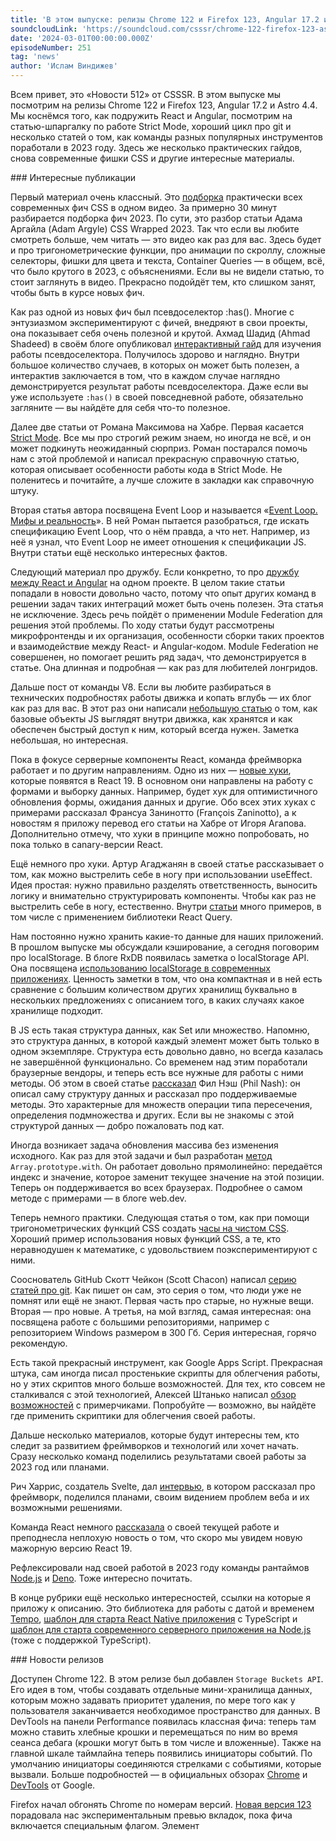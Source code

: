 ```yaml
---
title: 'В этом выпуске: релизы Chrome 122 и Firefox 123, Angular 17.2 и Astro 4.4. Дружба React и Angular, работа Strict Mode, цикл про git и итоги года команд рантаймов, введение в Google Apps Script и другие материалы.'
soundcloudLink: 'https://soundcloud.com/csssr/chrome-122-firefox-123-astro-44-strict-mode-2023-god-dlya-raznykh-instrumentov'
date: '2024-03-01T00:00:00.000Z'
episodeNumber: 251
tag: 'news'
author: 'Ислам Виндижев'
---
```


Всем привет, это «Новости 512» от CSSSR. В этом выпуске мы посмотрим на релизы Chrome 122 и Firefox 123, Angular 17.2 и Astro 4.4. Мы коснёмся того, как подружить React и Angular, посмотрим на статью-шпаргалку по работе Strict Mode, хороший цикл про git и несколько статей о том, как команды разных популярных инструментов поработали в 2023 году. Здесь же несколько практических гайдов, снова современные фишки CSS и другие интересные материалы.

<ParagraphWithImage imageName="laptopNews" >
  ### Интересные публикации

Первый материал очень классный. Это [подборка](https://youtu.be/TEMKKfQpY94?si=v8ixjBxiB6ndXoKD) практически всех современных фич CSS в одном видео. За примерно 30 минут разбирается подборка фич 2023. По сути, это разбор статьи Адама Аргайла (Adam Argyle) CSS Wrapped 2023. Так что если вы любите смотреть больше, чем читать — это видео как раз для вас. Здесь будет и про тригонометрические функции, про анимации по скроллу, сложные селекторы, фишки для цвета и текста, Container Queries — в общем, всё, что было крутого в 2023, с объяснениями. Если вы не видели статью, то стоит заглянуть в видео. Прекрасно подойдёт тем, кто слишком занят, чтобы быть в курсе новых фич.
</ParagraphWithImage>

Как раз одной из новых фич был псевдоселектор :has(). Многие с энтузиазмом экспериментируют с фичей, внедряют в свои проекты, она показывает себя очень полезной и крутой. Ахмад Шадид (Ahmad Shadeed) в своём блоге опубликовал [интерактивный гайд](https://ishadeed.com/article/css-has-guide) для изучения работы псевдоселектора. Получилось здорово и наглядно. Внутри большое количество случаев, в которых он может быть полезен, а интерактив заключается в том, что в каждом случае наглядно демонстрируется результат работы псевдоселектора. Даже если вы уже используете `:has()` в своей повседневной работе, обязательно загляните — вы найдёте для себя что-то полезное.

Далее две статьи от Романа Максимова на Хабре. Первая касается [Strict Mode](https://habr.com/ru/articles/791978/). Все мы про строгий режим знаем, но иногда не всё, и он может подкинуть неожиданный сюрприз. Роман постарался помочь нам с этой проблемой и написал прекрасную справочную статью, которая описывает особенности работы кода в Strict Mode. Не поленитесь и почитайте, а лучше сложите в закладки как справочную штуку.

Вторая статья автора посвящена Event Loop и называется «[Event Loop. Мифы и реальность](https://habr.com/ru/articles/789572/)». В ней Роман пытается разобраться, где искать спецификацию Event Loop, что о нём правда, а что нет. Например, из неё я узнал, что Event Loop не имеет отношения к спецификации JS. Внутри статьи ещё несколько интересных фактов.

Следующий материал про дружбу. Если конкретно, то про [дружбу между React и Angular](https://habr.com/ru/articles/794082/) на одном проекте. В целом такие статьи попадали в новости довольно часто, потому что опыт других команд в решении задач таких интеграций может быть очень полезен. Эта статья не исключение. Здесь речь пойдёт о применении Module Federation для решения этой проблемы. По ходу статьи будут рассмотрены микрофронтенды и их организация, особенности сборки таких проектов и взаимодействие между React- и Angular-кодом. Module Federation не совершенен, но помогает решить ряд задач, что демонстрируется в статье. Она длинная и подробная — как раз для любителей лонгридов.

Дальше пост от команды V8. Если вы любите разбираться в технических подробностях работы движка и копать вглубь — их блог как раз для вас. В этот раз они написали [небольшую статью](https://v8.dev/blog/static-roots) о том, как базовые объекты JS выглядят внутри движка, как хранятся и как обеспечен быстрый доступ к ним, который всегда нужен. Заметка небольшая, но интересная.

Пока в фокусе серверные компоненты React, команда фреймворка работает и по другим направлениям. Одно из них — [новые хуки](https://habr.com/ru/companies/timeweb/articles/793660/), которые появятся в React 19. В основном они направлены на работу с формами и выборку данных. Например, будет хук для оптимистичного обновления формы, ожидания данных и другие. Обо всех этих хуках с примерами рассказал Франсуа Занинотто (François Zaninotto), а к новостям я приложу перевод его статьи на Хабре от Игоря Агапова. Дополнительно отмечу, что хуки в принципе можно попробовать, но пока только в canary-версии React.

Ещё немного про хуки. Артур Агаджанян в своей статье рассказывает о том, как можно выстрелить себе в ногу при использовании useEffect. Идея простая: нужно правильно разделять ответственность, выносить логику и внимательно структурировать компоненты. Чтобы как раз не выстрелить себе в ногу, естественно. Внутри [статьи](https://habr.com/ru/articles/796143/) много примеров, в том числе с применением библиотеки React Query.

Нам постоянно нужно хранить какие-то данные для наших приложений. В прошлом выпуске мы обсуждали кэширование, а сегодня поговорим про localStorage. В блоге RxDB появилась заметка о localStorage API. Она посвящена [использованию localStorage в современных приложениях](https://rxdb.info/articles/localstorage.html). Ценность заметки в том, что она компактная и в ней есть сравнение с большим количеством других хранилищ буквально в нескольких предложениях с описанием того, в каких случаях какое хранилище подходит.

В JS есть такая структура данных, как Set или множество. Напомню, это структура данных, в которой каждый элемент может быть только в одном экземпляре. Структура есть довольно давно, но всегда казалась не завершённой функционально. Со временем над этим поработали браузерные вендоры, и теперь есть все нужные для работы с ними методы. Об этом в своей статье [рассказал](https://www.sonarsource.com/blog/union-intersection-difference-javascript-sets/) Фил Нэш (Phil Nash): он описал саму структуру данных и рассказал про поддерживаемые методы. Это характерные для множеств операции типа пересечения, определения подмножества и других. Если вы не знакомы с этой структурой данных — добро пожаловать под кат.

Иногда возникает задача обновления массива без изменения исходного. Как раз для этой задачи и был разработан [метод](https://web.dev/blog/array-with) `Array.prototype.with`. Он работает довольно прямолинейно: передаётся индекс и значение, которое заменит текущее значение на этой позиции. Теперь он поддерживается во всех браузерах. Подробнее о самом методе с примерами — в блоге web.dev.

Теперь немного практики. Следующая статья о том, как при помощи тригонометрических функций CSS создать [часы на чистом CSS](https://habr.com/ru/articles/796639/). Хороший пример использования новых функций CSS, а те, кто неравнодушен к математике, с удовольствием поэкспериментируют с ними.

Сооснователь GitHub Скотт Чейкон (Scott Chacon) написал [серию статей про git](https://blog.gitbutler.com/git-tips-and-tricks/). Как пишет он сам, это серия о том, что люди уже не помнят или ещё не знают. Первая часть про старые, но нужные вещи. Вторая — про новые. А третья, на мой взгляд, самая интересная: она посвящена работе с большими репозиториями, например с репозиторием Windows размером в 300 Гб. Серия интересная, горячо рекомендую.

Есть такой прекрасный инструмент, как Google Apps Script. Прекрасная штука, сам иногда писал простенькие скрипты для облегчения работы, но у этих скриптов много больше возможностей. Для тех, кто совсем не сталкивался с этой технологией, Алексей Штанько написал [обзор возможностей](https://habr.com/ru/companies/agima/articles/796677/) с примерчиками. Попробуйте —  возможно, вы найдёте где применить скриптики для облегчения своей работы.

Дальше несколько материалов, которые будут интересны тем, кто следит за развитием фреймворков и технологий или хочет начать. Сразу несколько команд поделились результатами своей работы за 2023 год или планами.

Рич Харрис, создатель Svelte, дал [интервью](https://www.youtube.com/watch?v=z7n17ajJpCo), в котором рассказал про фреймворк, поделился планами, своим видением проблем веба и их возможными решениями. 

Команда React немного [рассказала](https://react.dev/blog/2024/02/15/react-labs-what-we-have-been-working-on-february-2024) о своей текущей работе и преподнесла неплохую новость о том, что скоро мы увидем новую мажорную версию React 19.

Рефлексировали над своей работой в 2023 году команды рантаймов [Node.js](https://blog.rafaelgss.dev/nodejs-2023-year-in-review) и [Deno](https://deno.com/blog/deno-in-2023). Тоже интересно почитать.

В конце рубрики ещё несколько интересностей, ссылки на которые я приложу к описанию. Это библиотека для работы с датой и временем [Tempo](https://tempo.formkit.com/), [шаблон для старта React Native приложения](https://github.com/WrathChaos/react-native-typescript-boilerplate) с TypeScript и [шаблон для старта современного серверного  приложения на Node.js](https://www.learnwithjason.dev/blog/modern-node-server-typescript-2024) (тоже с поддержкой TypeScript).

<ParagraphWithImage imageName="manWithLaptop">
  ### Новости релизов

Доступен Chrome 122. В этом релизе был добавлен `Storage Buckets API`. Его идея в том, чтобы создавать отдельные мини-хранилища данных, которым можно задавать приоритет удаления, по мере того как у пользователя заканчивается необходимое пространство для данных. В DevTools на панели Performance появилась классная фича: теперь там можно ставить хлебные крошки и перемещаться по ним во время сеанса дебага (крошки могут быть в том числе и вложенные). Также на главной шкале таймлайна теперь появились инициаторы событий. По умолчанию инициаторы соединяются стрелками с событиями, которые вызвали. Больше подробностей — в официальных обзорах [Chrome](https://developer.chrome.com/blog/new-in-chrome-122) и [DevTools](https://developer.chrome.com/blog/new-in-devtools-122) от Google.
</ParagraphWithImage>

Firefox начал обгонять Chrome по номерам версий. [Новая версия 123](https://www.mozilla.org/en-US/firefox/123.0/releasenotes/) порадовала нас экспериментальным превью вкладок, пока фича включается специальным флагом. Элемент <template> теперь поддерживает атрибут `shadowrootmode`. Было добавлено много фиксов для корректной работы Date.parse(). Больше подробностей — в [release notes](https://developer.mozilla.org/en-US/docs/Mozilla/Firefox/Releases/123).

В [Angular 17.2](https://blog.ninja-squad.com/2024/02/14/what-is-new-angular-17.2/) появилась экспериментальная поддержка Material 3 от Google, продолжилась работа над сигналами и были добавлены некоторые улучшения для CLI. Релиз не очень большой, но он случился.

Фреймворк Astro обзавёлся [свежей версией 4.4](https://astro.build/blog/astro-440/). Представили новую интересную фичу аудита производительности: в девтулзах фреймворка будут появляться подсказки по улучшению производительности, помимо этого будет отображаться список проблем, которые смогли обнаружить девтулзы. Также была улучшена производительность стриминга.

Вышел [Deno 1.41](https://deno.com/blog/v1.41). Наверное, самая заметная фича — поддержка архитектуры ARM64 и Linux, об этом многие просили. Также в этом релизе значительно оптимизировали размер скомпилированных бинарников. Например, размер «Hello, World!»-приложения уменьшился в два раза. Продолжается работа над совместимостью с Node.js.

[Vite 5.1](https://vitejs.dev/blog/announcing-vite5-1.html) после нескольких месяцев разработки увидел свет. В этом релизе был добавлен экспериментальный Vite Runtime API, который позволит авторам библиотек создавать свою прослойку между сервером и своим кодом. Был стабилизирован импорт CSS-файлов как URL. Немного прокачали HMR при наличии циклических импортов: теперь изменения в коде не всегда будут триггерить полную перезагрузку страницы. Также показали некоторые улучшения для увеличения производительности.

Хорошие новости для тех, кто работает с Vue. Вышла версия [Vue Devtools 6.6.0](https://github.com/vuejs/devtools/releases/tag/v6.6.0). В этой версии полностью обновили интерфейс, мигрировали фронт на Vue 3 и перевели плагин для Chrome на третью версию манифеста. В этом же релизе много фиксов багов и улучшений.

Несколько хорошо известных вам инструментов скоро придут к полноценным релизам. Это [релиз-кандидат TypeScript 5.4](https://devblogs.microsoft.com/typescript/announcing-typescript-5-4-rc/), [Storybook 8 Beta](https://storybook.js.org/blog/storybook-8-beta/) и — похлопайте старичку — [jQuery 4.0 Beta](https://blog.jquery.com/2024/02/06/jquery-4-0-0-beta/). Мы вернёмся к ним после полноценных релизов, а сейчас я прикладываю ссылки на них к этому выпуску для самых нетерпеливых.

Также в этом выпуске отмечу релизы [git 2.44](https://lkml.org/lkml/2024/2/23/1055) и языка программирования [Rust 1.76.0](https://blog.rust-lang.org/2024/02/08/Rust-1.76.0.html).

<ParagraphWithImage imageName="laptopNews" >
    ### Другие новости

До вас наверняка доходили новости о сокращениях в геймдеве. Так вот, Mozilla что-то тоже собралась [уволить около 60 сотрудников](https://techcrunch.com/2024/02/13/mozilla-downsizes-as-it-refocuses-on-firefox-and-ai-read-the-memo/) и сосредоточиться на развитии технологий искусственного интеллекта в своих продуктах. Хочется надеяться, что это единичный случай, а не начало новой волны сокращений в IT. Как бы там ни было, не волнуйтесь, всё будет хорошо.
</ParagraphWithImage>

  ### Пишите нам и читайте
  [Telegram—канал CSSSR](https://t.me/csssr)

  [Twitter CSSSR](https://twitter.com/csssr_dev)

  [Twitter новостей](https://twitter.com/csssr_news)

  [Telegram ведущего](https://t.me/Vindizh)

  [Twitter ведущего](https://twitter.com/Vindizh)
